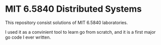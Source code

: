 # MIT 6.5840 Distributed Systems

This repository consist solutions of MIT 6.5840 laboratories. 

I used it as a convinient tool to learn go from scratch, and it is a first major go code I ever written.
